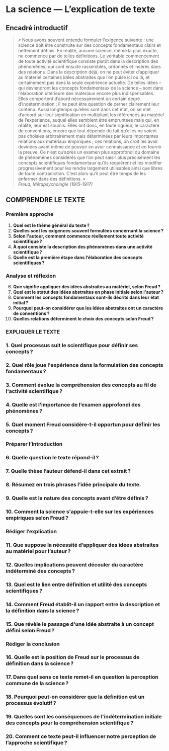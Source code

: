 # La science — L’explication de texte

## Encadré introductif
> « Nous avons souvent entendu formuler l’exigence suivante : une science doit être construite sur des concepts fondamentaux clairs et nettement définis. En réalité, aucune science, même la plus exacte, ne commence par de telles définitions. Le véritable commencement de toute activité scientifique consiste plutôt dans la description des phénomènes, qui sont ensuite rassemblés, ordonnés et insérés dans des relations. Dans la description déjà, on ne peut éviter d’appliquer au matériel certaines idées abstraites que l’on puise ici ou là, et certainement pas dans la seule expérience actuelle. De telles idées – qui deviendront les concepts fondamentaux de la science – sont dans l’élaboration ultérieure des matériaux encore plus indispensables. Elles comportent d’abord nécessairement un certain degré d’indétermination ; il ne peut être question de cerner clairement leur contenu. Aussi longtemps qu’elles sont dans cet état, on se met d’accord sur leur signification en multipliant les références au matériel de l’expérience, auquel elles semblent être empruntées mais qui, en réalité, leur est soumis. Elles ont donc, en toute rigueur, le caractère de conventions, encore que tout dépende du fait qu’elles ne soient pas choisies arbitrairement mais déterminées par leurs importantes relations aux matériaux empiriques ; ces relations, on croit les avoir devinées avant même de pouvoir en avoir connaissance et en fournir la preuve. Ce n’est qu’après un examen plus approfondi du domaine de phénomènes considérés que l’on peut saisir plus précisément les concepts scientifiques fondamentaux qu’ils requièrent et les modifier progressivement pour les rendre largement utilisables ainsi que libres de toute contradiction. C’est alors qu’il peut être temps de les enfermer dans des définitions. »  
> *Freud, Métapsychologie (1915-1917)*

## COMPRENDRE LE TEXTE

### Première approche

1. **Quel est le thème général du texte ?**  
2. **Quelles sont les exigences souvent formulées concernant la science ?**  
3. **Selon l'auteur, comment commence réellement toute activité scientifique ?**  
4. **À quoi consiste la description des phénomènes dans une activité scientifique ?**  
5. **Quelle est la première étape dans l’élaboration des concepts scientifiques ?**  

### Analyse et réflexion

6. **Que signifie appliquer des idées abstraites au matériel, selon Freud ?**  
7. **Quel est le statut des idées abstraites en phase initiale selon l'auteur ?**  
8. **Comment les concepts fondamentaux sont-ils décrits dans leur état initial ?**  
9. **Pourquoi peut-on considérer que les idées abstraites ont un caractère de conventions ?**  
10. **Quelles relations déterminent le choix des concepts selon Freud ?** 

### EXPLIQUER LE TEXTE

### 1. Quel processus suit le scientifique pour définir ses concepts ?  
### 2. Quel rôle joue l'expérience dans la formulation des concepts fondamentaux ?  
### 3. Comment évolue la compréhension des concepts au fil de l'activité scientifique ?  
### 4. Quelle est l’importance de l’examen approfondi des phénomènes ?  
### 5. Quel moment Freud considère-t-il opportun pour définir les concepts ?  

### Préparer l’introduction

### 6. Quelle question le texte répond-il ?  
### 7. Quelle thèse l’auteur défend-il dans cet extrait ?  
### 8. Résumez en trois phrases l’idée principale du texte.  
### 9. Quelle est la nature des concepts avant d’être définis ?  
### 10. Comment la science s'appuie-t-elle sur les expériences empiriques selon Freud ?  

### Rédiger l’explication

### 11. Que suppose la nécessité d’appliquer des idées abstraites au matériel pour l’auteur ?  
### 12. Quelles implications peuvent découler du caractère indéterminé des concepts ?  
### 13. Quel est le lien entre définition et utilité des concepts scientifiques ?  
### 14. Comment Freud établit-il un rapport entre la description et la définition dans la science ?  
### 15. Que révèle le passage d'une idée abstraite à un concept défini selon Freud ?  

### Rédiger la conclusion

### 16. Quelle est la position de Freud sur le processus de définition dans la science ?  
### 17. Dans quel sens ce texte remet-il en question la perception commune de la science ?  
### 18. Pourquoi peut-on considérer que la définition est un processus évolutif ?  
### 19. Quelles sont les conséquences de l'indétermination initiale des concepts pour la compréhension scientifique ?  
### 20. Comment ce texte peut-il influencer notre perception de l’approche scientifique ?  